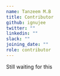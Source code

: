 ```yaml
---
name: Tanzeem M.B
title: Contributor
github: ignujee
twitter: ""
linkedin: ""
slack: ""
joining_date: ""
role: contributor
---
```


Still waiting for this
